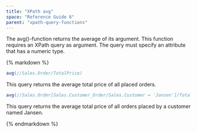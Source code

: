 ```yaml
---
title: "XPath avg"
space: "Reference Guide 6"
parent: "xpath-query-functions"
---
```



The avg()-function returns the average of its argument.
This function requires an XPath query as argument. The query must specify an attribute that has a numeric type.

<div class="alert alert-info">{% markdown %}

```java
avg(//Sales.Order/TotalPrice)
```

This query returns the average total price of all placed orders.

```java
avg(//Sales.Order[Sales.Customer_Order/Sales.Customer = 'Jansen']/TotalPrice)
```

This query returns the average total price of all orders placed by a customer named Jansen.

{% endmarkdown %}</div>
